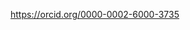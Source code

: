 https://orcid.org/0000-0002-6000-3735

<!---
lucasaugustus/lucasaugustus is a special repository because its `README.md` (this file) appears on your GitHub profile.
You can click the Preview link to take a look at your changes.
--->
